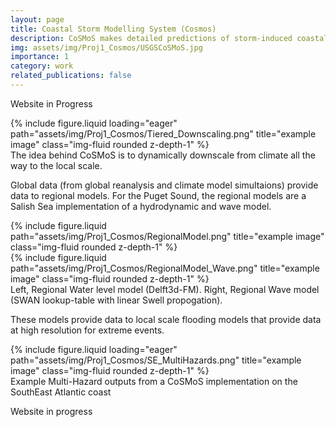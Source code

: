 ```yaml
---
layout: page
title: Coastal Storm Modelling System (Cosmos) 
description: CoSMoS makes detailed predictions of storm-induced coastal flooding, erosion, and cliff failures over large geographic scales.
img: assets/img/Proj1_Cosmos/USGSCoSMoS.jpg
importance: 1
category: work
related_publications: false
---
```


Website in Progress

<div class="row">
    <div class="col-sm mt-3 mt-md-0">
        {% include figure.liquid loading="eager" path="assets/img/Proj1_Cosmos/Tiered_Downscaling.png" title="example image" class="img-fluid rounded z-depth-1" %}
    </div>
</div>
<div class="caption">
    The idea behind CoSMoS is to dynamically downscale from climate all the way to the local scale.
</div>

Global data (from global reanalysis and climate model simultaions) provide data to regional models. For the Puget Sound, the regional models are a Salish Sea implementation of a hydrodynamic and wave model.  

<div class="row justify-content-sm-center">
    <div class="col-sm-8 mt-3 mt-md-0">
        {% include figure.liquid path="assets/img/Proj1_Cosmos/RegionalModel.png" title="example image" class="img-fluid rounded z-depth-1" %}
    </div>
    <div class="col-sm-4 mt-3 mt-md-0">
        {% include figure.liquid path="assets/img/Proj1_Cosmos/RegionalModel_Wave.png" title="example image" class="img-fluid rounded z-depth-1" %}
    </div>
</div>
<div class="caption">
   Left, Regional Water level model (Delft3d-FM). Right, Regional Wave model (SWAN lookup-table with linear Swell propogation).
</div>

These models provide data to local scale flooding models that provide data at high resolution for extreme events. 

<div class="row">
    <div class="col-sm mt-3 mt-md-0">
        {% include figure.liquid loading="eager" path="assets/img/Proj1_Cosmos/SE_MultiHazards.png" title="example image" class="img-fluid rounded z-depth-1" %}
    </div>
</div>
<div class="caption">
    Example Multi-Hazard outputs from a CoSMoS implementation on the SouthEast Atlantic coast
</div>

Website in progress

